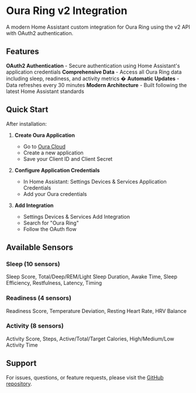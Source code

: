 ﻿# Oura Ring v2 Integration

A modern Home Assistant custom integration for Oura Ring using the v2 API with OAuth2 authentication.

## Features

 **OAuth2 Authentication** - Secure authentication using Home Assistant's application credentials
 **Comprehensive Data** - Access all Oura Ring data including sleep, readiness, and activity metrics
� **Automatic Updates** - Data refreshes every 30 minutes
 **Modern Architecture** - Built following the latest Home Assistant standards

## Quick Start

After installation:

1. **Create Oura Application**
   - Go to [Oura Cloud](https://cloud.ouraring.com/applications)
   - Create a new application
   - Save your Client ID and Client Secret

2. **Configure Application Credentials**
   - In Home Assistant: Settings  Devices & Services  Application Credentials
   - Add your Oura credentials

3. **Add Integration**
   - Settings  Devices & Services  Add Integration
   - Search for "Oura Ring"
   - Follow the OAuth flow

## Available Sensors

### Sleep (10 sensors)
Sleep Score, Total/Deep/REM/Light Sleep Duration, Awake Time, Sleep Efficiency, Restfulness, Latency, Timing

### Readiness (4 sensors)
Readiness Score, Temperature Deviation, Resting Heart Rate, HRV Balance

### Activity (8 sensors)
Activity Score, Steps, Active/Total/Target Calories, High/Medium/Low Activity Time

## Support

For issues, questions, or feature requests, please visit the [GitHub repository](https://github.com/louispires/oura-v2-custom-component/issues).
